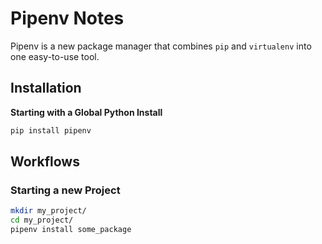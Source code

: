 # Pipenv Notes

Pipenv is a new package manager that combines `pip` and `virtualenv` into one easy-to-use tool.


## Installation

**Starting with a Global Python Install**

```sh
pip install pipenv
```


## Workflows

### Starting a new Project

```sh
mkdir my_project/
cd my_project/
pipenv install some_package
```

